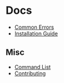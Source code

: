 # Docs

* [Common Errors](https://github.com/Koolwiza/Bot-12/blob/main/docs/installation/common-errors.md)
* [Installation Guide](https://github.com/Koolwiza/Bot-12/blob/main/docs/installation/installation-guide.md)

## Misc

* [Command List](https://github.com/Koolwiza/Bot-12/blob/main/docs/command-list.md)
* [Contributing](https://github.com/Koolwiza/Bot-12/blob/main/docs/contributing.md)

